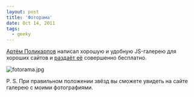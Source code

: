 ```yaml
---
layout: post
title: 'Фоторама'
date: Oct 14, 2011
tags:
  - geeky
---
```


[Артём Поликарпов](http://artpolikarpov.ru/) написал хорошую и удобную JS-галерею для хороших сайтов и [раздаёт её](http://fotorama.io/) совершенно бесплатно.

![fotorama.jpg](upload://fotorama.jpg)

P. S. При правильном положении звёзд вы сможете увидеть на сайте галерею с моими фотографиями.
